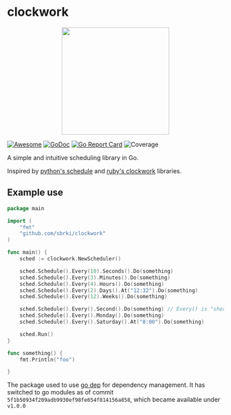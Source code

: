 # clockwork

<p align="center"><img height=250 src ="https://github.com/sbrki/clockwork/raw/master/assets/logo/large.png" /></p>

[![Awesome](https://cdn.rawgit.com/sindresorhus/awesome/d7305f38d29fed78fa85652e3a63e154dd8e8829/media/badge.svg)](https://github.com/sindresorhus/awesome) 
[![GoDoc](https://godoc.org/github.com/sbrki/clockwork?status.svg)](https://godoc.org/github.com/sbrki/clockwork)
[![Go Report Card](https://goreportcard.com/badge/github.com/sbrki/clockwork)](https://goreportcard.com/report/github.com/sbrki/clockwork)
![Coverage](http://gocover.io/_badge/github.com/sbrki/clockwork)


A simple and intuitive scheduling library in Go.

Inspired by [python's schedule](https://github.com/dbader/schedule) and [ruby's clockwork](https://github.com/adamwiggins/clockwork) libraries.


## Example use

```go
package main

import (
	"fmt"
	"github.com/sbrki/clockwork"
)

func main() {
	sched := clockwork.NewScheduler()

	sched.Schedule().Every(10).Seconds().Do(something)
	sched.Schedule().Every(3).Minutes().Do(something)
	sched.Schedule().Every(4).Hours().Do(something)
	sched.Schedule().Every(2).Days().At("12:32").Do(something)
	sched.Schedule().Every(12).Weeks().Do(something)

	sched.Schedule().Every().Second().Do(something) // Every() is "shorthand" for Every(1)
	sched.Schedule().Every().Monday().Do(something)
	sched.Schedule().Every().Saturday().At("8:00").Do(something)

	sched.Run()
}

func something() {
	fmt.Println("foo")

}
```

The package used to use [go dep](https://golang.github.io/dep/) for dependency management.
It has switched to go modules as of commit `5f1b50934f209adb9930ef98fe654f814156a858`, which
became available under `v1.0.0`
